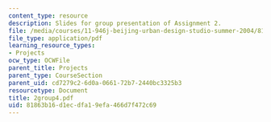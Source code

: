 ```yaml
---
content_type: resource
description: Slides for group presentation of Assignment 2.
file: /media/courses/11-946j-beijing-urban-design-studio-summer-2004/81863b16d1ecdfa19efa466d7f472c69_2group4.pdf
file_type: application/pdf
learning_resource_types:
- Projects
ocw_type: OCWFile
parent_title: Projects
parent_type: CourseSection
parent_uid: cd7279c2-6d0a-0661-72b7-2440bc3325b3
resourcetype: Document
title: 2group4.pdf
uid: 81863b16-d1ec-dfa1-9efa-466d7f472c69
---
```

